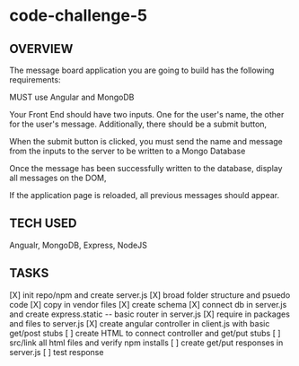 # code-challenge-5

## OVERVIEW
The message board application you are going to build has the following requirements:

MUST use Angular and MongoDB

Your Front End should have two inputs. One for the user's name, the other for the user's message. Additionally, there should be a submit button,

When the submit button is clicked, you must send the name and message from the inputs to the server to be written to a Mongo Database

Once the message has been successfully written to the database, display all messages on the DOM,

If the application page is reloaded, all previous messages should appear.


## TECH USED
Angualr, MongoDB, Express, NodeJS

## TASKS
[X] init repo/npm and create server.js
[X] broad folder structure and psuedo code
[X] copy in vendor files
[X] create schema
[X] connect db in server.js and create express.static -- basic router in server.js
[X] require in packages and files to server.js
[X] create angular controller in client.js with basic get/post stubs
[ ] create HTML to connect controller and get/put stubs
[ ] src/link all html files and verify npm installs
[ ] create get/put responses in server.js
[ ] test response

